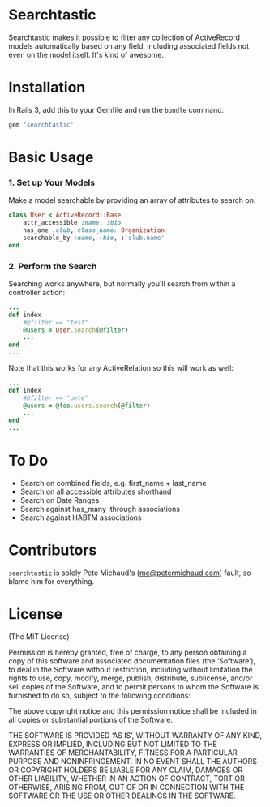 # Searchtastic

Searchtastic makes it possible to filter any collection of ActiveRecord models automatically based on any field,
including associated fields not even on the model itself. It's kind of awesome.

# Installation

In Rails 3, add this to your Gemfile and run the `bundle` command.

```ruby
gem 'searchtastic'
```

# Basic Usage

### 1. Set up Your Models

Make a model searchable by providing an array of attributes to search on:

```ruby
class User < ActiveRecord::Base
    attr_accessible :name, :bio
    has_one :club, class_name: Organization
    searchable_by :name, :bio, :'club.name'
end
```

### 2. Perform the Search

Searching works anywhere, but normally you'll search from within a controller action:

```ruby
...
def index
    #@filter == "test"
    @users = User.search(@filter)
    ...
end
...
```

Note that this works for any ActiveRelation so this will work as well:

```ruby
...
def index
    #@filter == "pete"
    @users = @foo.users.search(@filter)
    ...
end
...
```

# To Do

*   Search on combined fields, e.g. first_name + last_name
*   Search on all accessible attributes shorthand
*   Search on Date Ranges
*   Search against has_many :through associations
*   Search against HABTM associations

# Contributors

`searchtastic` is solely Pete Michaud's (me@petermichaud.com) fault, so blame him for everything.

# License

(The MIT License)

Permission is hereby granted, free of charge, to any person obtaining a copy of this software and associated
documentation files (the ‘Software’), to deal in the Software without restriction, including without limitation the
rights to use, copy, modify, merge, publish, distribute, sublicense, and/or sell copies of the Software, and to permit
persons to whom the Software is furnished to do so, subject to the following conditions:

The above copyright notice and this permission notice shall be included in all copies or substantial portions of the
Software.

THE SOFTWARE IS PROVIDED ‘AS IS’, WITHOUT WARRANTY OF ANY KIND, EXPRESS OR IMPLIED, INCLUDING BUT NOT LIMITED TO THE
WARRANTIES OF MERCHANTABILITY, FITNESS FOR A PARTICULAR PURPOSE AND NONINFRINGEMENT. IN NO EVENT SHALL THE AUTHORS OR
COPYRIGHT HOLDERS BE LIABLE FOR ANY CLAIM, DAMAGES OR OTHER LIABILITY, WHETHER IN AN ACTION OF CONTRACT, TORT OR
OTHERWISE, ARISING FROM, OUT OF OR IN CONNECTION WITH THE SOFTWARE OR THE USE OR OTHER DEALINGS IN THE SOFTWARE.